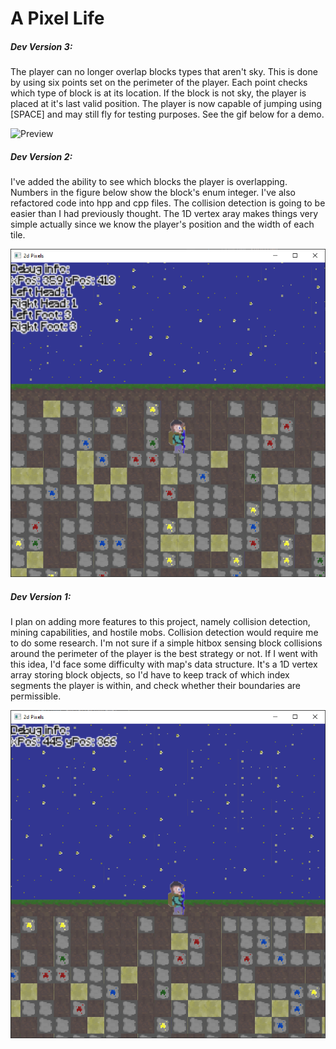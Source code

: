 # A Pixel Life

##### Dev Version 3:

The player can no longer overlap blocks types that aren't sky. This is done by using six points set on the perimeter of the player. Each point checks which type of block is at its location. If the block is not sky, the player is placed at it's last valid position. The player is now capable of jumping using [SPACE] and may still fly for testing purposes. See the gif below for a demo.

![Preview](resource/prototype_3_preview.gif)

##### Dev Version 2:

I've added the ability to see which blocks the player is overlapping. Numbers in the figure below show the block's enum integer. I've also refactored code into hpp and cpp files. The collision detection is going to be easier than I had previously thought. The 1D vertex aray makes things very simple actually since we know the player's position and the width of each tile.

![Preview](resource/prototype_2_preview.PNG)

##### Dev Version 1:

I plan on adding more features to this project, namely collision detection, mining capabilities, and hostile mobs. Collision detection would require me to do some research. I'm not sure if a simple hitbox sensing block collisions around the perimeter of the player is the best strategy or not. If I went with this idea, I'd face some difficulty with map's data structure. It's a 1D vertex array storing block objects, so I'd have to keep track of which index segments the player is within, and check whether their boundaries are permissible.

![Preview](resource/prototype_preview.PNG)
